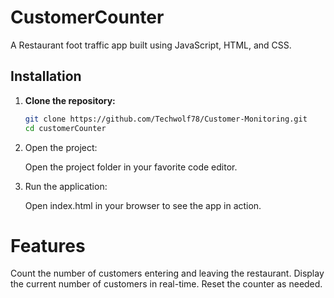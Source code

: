 # CustomerCounter

A Restaurant foot traffic app built using JavaScript, HTML, and CSS.

## Installation

1. **Clone the repository:**

   ```bash
   git clone https://github.com/Techwolf78/Customer-Monitoring.git
   cd customerCounter

2. Open the project:

   Open the project folder in your favorite code editor.

3. Run the application:

   Open index.html in your browser to see the app in action.

# Features
   Count the number of customers entering and leaving the restaurant.
   Display the current number of customers in real-time.
   Reset the counter as needed.
